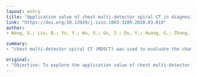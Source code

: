 ```yaml
---
layout: entry
title: "Application value of chest multi-detector spiral CT in diagnosis and follow-up of corona virus disease 2019"
link: "https://doi.org/10.13929/j.issn.1003-3289.2020.03.019"
author:
- Wang, X.; Liu, B.; Yu, Y.; Wu, X.; Gu, J.; Du, Y.; Huang, G.; Zhang, Q.; Wu, B.

summary:
- "chest multi-detector spiral CT (MDSCT) was used to evaluate the changes of lung condition. The first time chest MDSCT images of 40 common type COVID-19 patients were analyzed retrospectively. Among 40 patients, 16 cases were in the early stage, 24 cases of the progressive stage, no case in the dissipation stage. All progressive stage cases were found with varying degrees of consolidation."

original:
- "Objective: To explore the application value of chest multi-detector spiral CT (MDSCT) in diagnosis and follow-up of corona virus disease 2019 (COVID-19). Methods: The first time chest MDSCT images of 40 common type COVID-19 patients and 20 times re-examinations of MDSCT during follow-up of 15 patients were analyzed retrospectively. Results: The first time MDSCT showed that the distribution of lesions were mainly bilateral (36/40, 90.00%) and subpleural extramedullary (38/40, 95.00%), involved 5 lobes in 28 cases (28/40, 70.00%), which were patchy, flaky and irregular shaped in 36 cases (36/40, 90.00%). Among 40 patients, 16 cases were in the early stage, 24 cases of the progressive stage, no case in the dissipation stage. Early stage MDSCT showed multiple ground glass opacity (GGO) in both lungs, 18.75% (3/16) cases with thin consolidation, 31.25% (5/16) cases with obvious consolidation. All progressive stage cases were found with varying degrees of consolidation. Fifteen patients underwent MDSCT follow-up, the absorption of lesions changed from the progressive stage to the dissipated stage in 4 cases, while lesions progressed in 11 cases. Conclusion: MDSCT can be used to evaluate the changes of lung condition, which is valuable for early diagnosis and follow-up of COVID-19."
---
```


